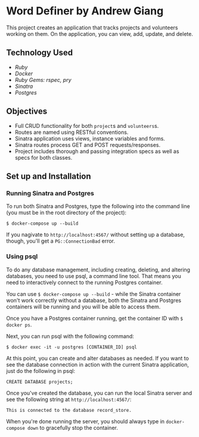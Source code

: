 # Word Definer by Andrew Giang
This project creates an application that tracks projects and volunteers working on them. On the application, you can view, add, update, and delete.

## Technology Used
* _Ruby_
* _Docker_
* _Ruby Gems: rspec, pry_
* _Sinatra_
* _Postgres_

## Objectives

* Full CRUD functionality for both `project`s and `volunteers`s.
* Routes are named using RESTful conventions.
* Sinatra application uses views, instance variables and forms.
* Sinatra routes process GET and POST requests/responses.
* Project includes thorough and passing integration specs as well as specs for both classes.

## Set up and Installation

### Running Sinatra and Postgres

To run both Sinatra and Postgres, type the following into the command line (you must be in the root directory of the project):

```
$ docker-compose up --build
```

If you nagivate to `http://localhost:4567/` without setting up a database, though, you'll get a `PG::ConnectionBad` error.

### Using psql

To do any database management, including creating, deleting, and altering databases, you need to use psql, a command line tool. That means you need to interactively connect to the running Postgres container.

You can use `$ docker-compose up --build` - while the Sinatra container won't work correctly without a database, both the Sinatra and Postgres containers will be running and you will be able to access them.

Once you have a Postgres container running, get the container ID with `$ docker ps`.

Next, you can run psql with the following command:

```
$ docker exec -it -u postgres [CONTAINER_ID] psql
```

At this point, you can create and alter databases as needed. If you want to see the database connection in action with the current Sinatra application, just do the following in psql:

```
CREATE DATABASE projects;
```

Once you've created the database, you can run the local Sinatra server and see the following string at `http://localhost:4567/`:

```
This is connected to the database record_store.
```

When you're done running the server, you should always type in `docker-compose down` to gracefully stop the container.

